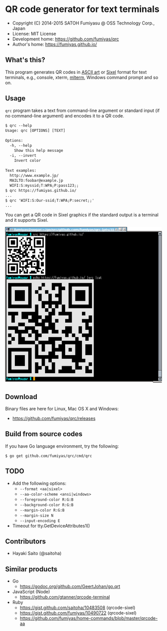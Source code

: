 QR code generator for text terminals
======================================================================

  * Copyright (C) 2014-2015 SATOH Fumiyasu @ OSS Technology Corp., Japan
  * License: MIT License
  * Development home: <https://github.com/fumiyas/qrc>
  * Author's home: <https://fumiyas.github.io/>

What's this?
---------------------------------------------------------------------

This program generates QR codes in
[ASCII art](http://en.wikipedia.org/wiki/ASCII_art) or
[Sixel](http://en.wikipedia.org/wiki/Sixel) format for
text terminals, e.g., console, xterm,
[mlterm](http://sourceforge.net/projects/mlterm/),
Windows command prompt and so on.

Usage
---------------------------------------------------------------------

`qrc` program takes a text from command-line argument or standard
input (if no command-line argument) and encodes it to a QR code.

```console
$ qrc --help
Usage: qrc [OPTIONS] [TEXT]

Options:
  -h, --help
    Show this help message
  -i, --invert
    Invert color

Text examples:
  http://www.example.jp/
  MAILTO:foobar@example.jp
  WIFI:S:myssid;T:WPA;P:pass123;;
$ qrc https://fumiyas.github.io/
...
$ qrc 'WIFI:S:Our-ssid;T:WPA;P:secret;;'
...
```

You can get a QR code in Sixel graphics if the standard output is
a terminal and it supports Sixel.

![](qrc-demo.png)

Download
---------------------------------------------------------------------

Binary files are here for Linux, Mac OS X and Windows:

  * https://github.com/fumiyas/qrc/releases

Build from source codes
---------------------------------------------------------------------

If you have Go language environment, try the following:

```console
$ go get github.com/fumiyas/qrc/cmd/qrc
```

TODO
----------------------------------------------------------------------

  * Add the following options:
    * `--format <aa|sixel>`
    * `--aa-color-scheme <ansi|windows>`
    * `--foreground-color R:G:B`
    * `--background-color R:G:B`
    * `--margin-color R:G:B`
    * `--margin-size N`
    * `--input-encoding E`
  * Timeout for tty.GetDeviceAttributes1()

Contributors
----------------------------------------------------------------------

  * Hayaki Saito (@saitoha)

Similar products
----------------------------------------------------------------------

  * Go
    * <https://godoc.org/github.com/GeertJohan/go.qrt>
  * JavaScript (Node)
    * <https://github.com/gtanner/qrcode-terminal>
  * Ruby
    * <https://gist.github.com/saitoha/10483508> (qrcode-sixel)
    * <https://gist.github.com/fumiyas/10490722> (qrcode-sixel)
    * <https://github.com/fumiyas/home-commands/blob/master/qrcode-aa>

